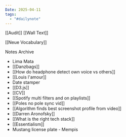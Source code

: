 ```yaml
---
Date: 2025-04-11
tags:
  - "#dailynote"
---
```


[[Audit]]
[[Wall Text]]

[[Neue Vocabulary]]


Notes Archive
- Lima Mata
- [[Danzbags]]
- [[How do headphone detect own voice vs others]]
- [[Louis l'amour]]
- Date stamper
- [[D3.js]]
- [[CV]]
- [[Spotify multi filters and on playlists]]
- [[Poles no pole sync vid]]
- [[Algorithm finds best screenshot profile from video]]
- [[Darren Aronofsky]]
- [[What is the right tech stack]]
- [[Essentialism]]
- Mustang license plate - Mempis